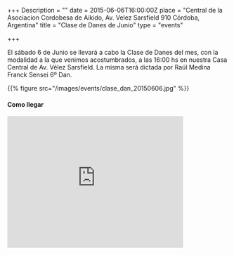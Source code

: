 +++
Description = ""
date = 2015-06-06T16:00:00Z
place = "Central de la Asociacion Cordobesa de Aikido, Av. Velez Sarsfield 910 Córdoba, Argentina"
title = "Clase de Danes de Junio"
type = "events"

+++


El sábado 6 de Junio se llevará a cabo la Clase de Danes del mes, con la
modalidad a la que venimos acostumbrados, a las 16:00 hs en nuestra Casa
Central de Av. Vélez Sarsfield. La misma será dictada por Raúl Medina Franck
Sensei 6º Dan.

{{% figure src="/images/events/clase_dan_20150606.jpg" %}}

#### Como llegar

<iframe src="https://www.google.com/maps/embed?pb=!1m14!1m8!1m3!1d3404.573968701656!2d-64.191565!3d-31.425862!3m2!1i1024!2i768!4f13.1!3m3!1m2!1s0x9432a28892a73dd1%3A0x4104a66357705427!2sAsociaci%C3%B3n+Cordobesa+de+Aikido!5e0!3m2!1sen!2sar!4v1411526711640" width="400" height="300" frameborder="0" style="border:0"></iframe>
